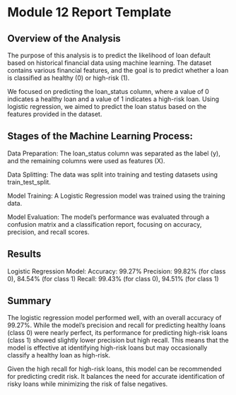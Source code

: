 # Module 12 Report Template

## Overview of the Analysis

The purpose of this analysis is to predict the likelihood of loan default based on historical financial data using machine learning. The dataset contains various financial features, and the goal is to predict whether a loan is classified as healthy (0) or high-risk (1).

We focused on predicting the loan_status column, where a value of 0 indicates a healthy loan and a value of 1 indicates a high-risk loan. Using logistic regression, we aimed to predict the loan status based on the features provided in the dataset.

## Stages of the Machine Learning Process:
Data Preparation: The loan_status column was separated as the label (y), and the remaining columns were used as features (X).

Data Splitting: The data was split into training and testing datasets using train_test_split.

Model Training: A Logistic Regression model was trained using the training data.

Model Evaluation: The model’s performance was evaluated through a confusion matrix and a classification report, focusing on accuracy, precision, and recall scores.
## Results

Logistic Regression Model:
Accuracy: 99.27%
Precision: 99.82% (for class 0), 84.54% (for class 1)
Recall: 99.43% (for class 0), 94.51% (for class 1)

## Summary

The logistic regression model performed well, with an overall accuracy of 99.27%. While the model’s precision and recall for predicting healthy loans (class 0) were nearly perfect, its performance for predicting high-risk loans (class 1) showed slightly lower precision but high recall. This means that the model is effective at identifying high-risk loans but may occasionally classify a healthy loan as high-risk.

Given the high recall for high-risk loans, this model can be recommended for predicting credit risk. It balances the need for accurate identification of risky loans while minimizing the risk of false negatives.